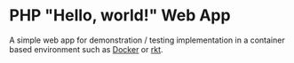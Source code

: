 # PHP "Hello, world!" Web App

A simple web app for demonstration / testing implementation in a container based environment such as [Docker](https://www.docker.com/) or [rkt](https://coreos.com/rkt/).